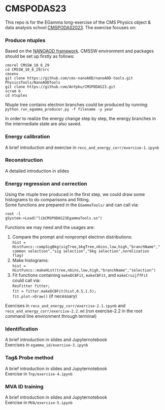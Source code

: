 # CMSPODAS23
This repo is for the EGamma long-exercise of the CMS Physics object & data analysis school [CMSPODAS2023](https://indico.desy.de/event/38207). The exercise focuses on:
### Produce ntuples
Based on the [NANOAOD framework](https://github.com/cms-nanoAOD/nanoAOD-tools.git). CMSSW environment and packages should be set up firstly as follows:<br>

``cmsrel CMSSW_10_6_29``<br>
``cd CMSSW_10_6_29/src``<br>
``cmsenv``<br>
``git clone https://github.com/cms-nanoAOD/nanoAOD-tools.git PhysicsTools/NanoAODTools``<br>
``git clone https://github.com/AnYpku/CMSPODAS23.git``<br>
``scram b``<br>
``cd ntuples``<br>

Ntuple tree contains electron branches could be produced by running:<br>
``python run_egamma_producer.py -f filename -y year``<br>

In order to realize the energy change step by step, the energy branches in the intermediate state are also saved.
### Energy calibration
A brief introduction and exercise in ``reco_and_energy_corr/exercise-1.ipynb``<br>

### Reconstruction
A detailed introduction in slides

### Energy regression and correction
Using the ntuple tree produced in the first step, we could draw some histograms to do comparisons and fitting.<br>
Some functions are prepared in the ``EGammaTools/`` and can call via:<br>

``root -l``<br>
``gSystem->Load("libCMSPODAS23EgammaTools.so")``<br>

Functions we may need and the usages are:<br>
1. Compare the prompt and nonprompt electron distributions:<br> ``hist = HistFuncs::compSigBkg(sigTree,bkgTree,nbins,low,high,"branchName","common selection","sig selection","bkg selection",normlization flag)``<br>
2. Make histograms:<br> ``hist = HistFuncs::makeHist(tree,nbins,low,high,"branchName","selection")``
3. Fit functions containing ``makeDCBFit``, ``makeCBFit``, and ``makeCruijffFit`` could call via:<br>
``ResFitter fitter;``<br>``fit = fitter.makeDCBFit(hist,0.5,1.5);``<br>``fit.plot->Draw()`` (if necessary)<br>

Exercises in ``reco_and_energy_corr/exercise-2.1.ipynb`` and ``reco_and_energy_corr/exercise-2.2.md`` (run exercise-2.2 in the root command line environment through terminal)<br>

### Identification
A brief introduction in slides and Jupyternotebook<br>
Exercises in ``egamma_id/exercise-3.ipynb``<br>

### Tag& Probe method
A brief introduction in slides and Jupyternotebook<br>
Exercise in ``Tnp/exercise-4.ipynb``<br>

### MVA ID training
A brief introduction in slides and Jupyternotebook<br>
Exercise in ``MVA/exercise-5.ipynb``<br>
